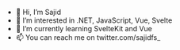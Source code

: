 - 👋 Hi, I’m Sajid
- 👀 I’m interested in .NET, JavaScript, Vue, Svelte
- 🌱 I’m currently learning SvelteKit and Vue
- 📫 You can reach me on twitter.com/sajidfs_

